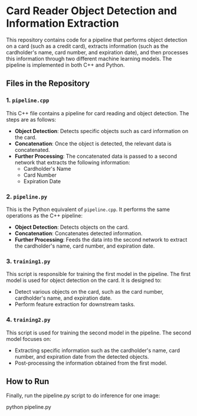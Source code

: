# Card Reader Object Detection and Information Extraction
 
This repository contains code for a pipeline that performs object detection on a card (such as a credit card), extracts information (such as the cardholder's name, card number, and expiration date), and then processes this information through two different machine learning models. The pipeline is implemented in both C++ and Python.
 
## Files in the Repository
 
### 1. `pipeline.cpp`
This C++ file contains a pipeline for card reading and object detection. The steps are as follows:
- **Object Detection**: Detects specific objects such as card information on the card.
- **Concatenation**: Once the object is detected, the relevant data is concatenated.
- **Further Processing**: The concatenated data is passed to a second network that extracts the following information:
  - Cardholder's Name
  - Card Number
  - Expiration Date
 
### 2. `pipeline.py`
This is the Python equivalent of `pipeline.cpp`. It performs the same operations as the C++ pipeline:
- **Object Detection**: Detects objects on the card.
- **Concatenation**: Concatenates detected information.
- **Further Processing**: Feeds the data into the second network to extract the cardholder's name, card number, and expiration date.
 
### 3. `training1.py`
This script is responsible for training the first model in the pipeline. The first model is used for object detection on the card. It is designed to:
- Detect various objects on the card, such as the card number, cardholder's name, and expiration date.
- Perform feature extraction for downstream tasks.
 
### 4. `training2.py`
This script is used for training the second model in the pipeline. The second model focuses on:
- Extracting specific information such as the cardholder's name, card number, and expiration date from the detected objects.
- Post-processing the information obtained from the first model.
 
## How to Run

Finally, run the pipeline.py script to do inference for one image:

python pipeline.py

